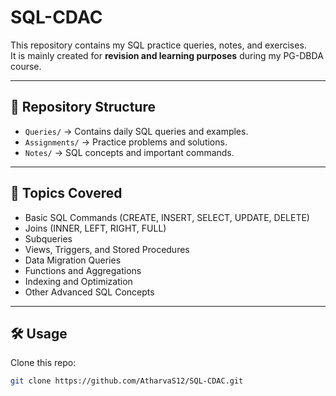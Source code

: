 # SQL-CDAC

This repository contains my SQL practice queries, notes, and exercises.  
It is mainly created for **revision and learning purposes** during my PG-DBDA course.

---

## 📂 Repository Structure
- `Queries/` → Contains daily SQL queries and examples.
- `Assignments/` → Practice problems and solutions.
- `Notes/` → SQL concepts and important commands.

---

## 🚀 Topics Covered
- Basic SQL Commands (CREATE, INSERT, SELECT, UPDATE, DELETE)
- Joins (INNER, LEFT, RIGHT, FULL)
- Subqueries
- Views, Triggers, and Stored Procedures
- Data Migration Queries
- Functions and Aggregations
- Indexing and Optimization
- Other Advanced SQL Concepts

---

## 🛠️ Usage
Clone this repo:
```bash
git clone https://github.com/AtharvaS12/SQL-CDAC.git
